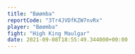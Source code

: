 ```yaml
---
title: "Bøømba"
reportCode: "3Tr4JVDfKZW7nvRx"
player: "Bøømba"
fight: "High King Maulgar"
date: 2021-09-08T18:55:49.344000+00:00
---
```

